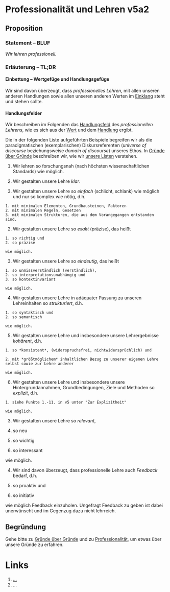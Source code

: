 <!---
   NAME - The NAME of this project is:
ethos

  FILE - The FILENAME of the current file is:
/v5a2.md

  CREATION - This project was CREATED on:
2017-01-28-16:15:00 UTC

  MODIFICATION - This project was last MODIFIED on:
2017-01-28-16:15:00 UTC

  VERSION - The current VERSION of this project is:
<git-commit-hash>-2017-01-28-16:15:00 UTC

  CREATOR(S) - This project was CREATED by:
Michael Czechowski, Martin Maga

  CONTACT - You can CONTACT the creator(s) or developer(s) of this project at:
E-Mail: mail@martinmaga.de

  COPYRIGHT - The COPYRIGHT holder of this project is:
COPYRIGHT (c) 2016 Martin Maga

  LICENSE - This project is LICENSED under the following license:
Martin Maga 2016 CC BY-SA 4.0 https://creativecommons.org

  SUBFILE – This is a SUBFILE! For more INFORMATION on this project go to:
/README.md
--->

# Professionalität und Lehren v5a2
## Proposition
### Statement – BLUF
*Wir lehren professionell.*

### Erläuterung – TL;DR
#### Einbettung – Wertgefüge und Handlungsgefüge
Wir sind davon überzeugt, dass *professionelles Lehren*, mit allen unseren anderen Handlungen sowie allen unseren anderen Werten im [Einklang](../synopsis/reasons.md) steht und stehen sollte.

#### Handlungsfelder
Wir beschreiben im Folgenden das [Handlungsfeld](../synopsis/reasons.md) des *professionellen Lehrens*, wie es sich aus der [Wert](../values/vi_value.md)
und dem [Handlung](../actions/ai_action.md) ergibt.

Die in der folgenden Liste aufgeführten Beispiele begreifen wir als die paradigmatischen (exemplarischen) Diskursreferenten (*universe of discourse* beziehungsweise *domain of discourse*) unseres Ethos.
In [Gründe über Gründe](../synopsis/reasons.md) beschreiben wir, wie wir [unsere Listen](../synopsis/reasons.md) verstehen.

1. Wir lehren so forschungsnah (nach höchsten wissenschaftlichen Standards) wie möglich.

2. Wir gestalten unsere Lehre *klar*.

  1. Wir gestalten unsere Lehre so *einfach* (schlicht, schlank) wie möglich und nur so komplex wie nötig, d.h.

    1. mit minimalen Elementen, Grundbausteinen, Faktoren
    2. mit minimalen Regeln, Gesetzen
    3. mit minimalen Strukturen, die aus dem Vorangegangen entstanden sind.

  2. Wir gestalten unsere Lehre so *exakt* (präzise), das heißt

    1. so richtig und
    2. so präzise

    wie möglich.

  3. Wir gestalten unsere Lehre so *eindeutig*, das heißt

    1. so unmissverständlich (verständlich),   
    2. so interpretationsunabhängig und
    3. so kontextinvariant

    wie möglich.

  4. Wir gestalten unsere Lehre in adäquater Passung zu unseren Lehreinhalten so *strukturiert*, d.h.

    1. so syntaktisch und
    2. so semantisch

    wie möglich.

  5. Wir gestalten unsere Lehre und insbesondere unsere Lehrergebnisse *kohärent*, d.h.

    1. so *konsistent*, (widerspruchsfrei, nichtwidersprüchlich) und

    2. mit *größtmöglichem* inhaltlichen Bezug zu unserer eigenen Lehre selbst sowie zur Lehre anderer

    wie möglich.

  6. Wir gestalten unsere Lehre und insbesondere unsere Hintergrundannahmen, Grundbedingungen, Ziele und Methoden so *explizit*, d.h.

    1. siehe Punkte 1.-11. in v5 unter "Zur Explizitheit"

    wie möglich.

3. Wir gestalten unsere Lehre so *relevant*,

  1. so neu
  2. so wichtig
  3. so interessant

  wie möglich.

4. Wir sind davon überzeugt, dass professionelle Lehre auch *Feedback* bedarf, d.h.

  1. so proaktiv und
  2. so initiativ

wie möglich Feedback einzuholen. Ungefragt Feedback zu geben ist dabei unerwünscht und im Gegenzug dazu nicht lehrreich.

## Begründung
Gehe bitte zu [Gründe über Gründe](../contents/reasons/reasons.md) und zu [Professionalität](../contents/values/v5_professionality.md), um etwas über unsere Gründe zu erfahren.

# Links
  1. […](…)
  2. …
